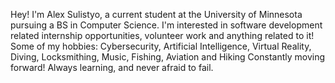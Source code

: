 Hey! I'm Alex Sulistyo, a current student at the University of Minnesota pursuing a BS in Computer Science.
I'm interested in software development related internship opportunities, volunteer work and anything related to it!
Some of my hobbies: Cybersecurity, Artificial Intelligence, Virtual Reality, Diving, Locksmithing, Music, Fishing, Aviation and Hiking
Constantly moving forward! Always learning, and never afraid to fail.
